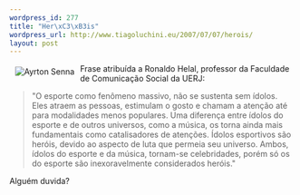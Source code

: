 ```yaml
--- 
wordpress_id: 277
title: "Her\xC3\xB3is"
wordpress_url: http://www.tiagoluchini.eu/2007/07/07/herois/
layout: post
---
```

<a href="http://www.tiagoluchini.eu/wp-content/uploads/2007/07/senna2.jpg" target="_blank" title="Ayrton Senna"><img src="http://www.tiagoluchini.eu/wp-content/uploads/2007/07/senna2.thumbnail.jpg" title="Ayrton Senna" alt="Ayrton Senna" align="left" hspace="10" vspace="5" /></a>Frase atribuída a Ronaldo Helal, professor da Faculdade de Comunicação Social da UERJ:
<blockquote>"O esporte como fenômeno massivo, não se sustenta sem ídolos. Eles atraem as pessoas, estimulam o gosto e chamam a atenção até para modalidades menos populares. Uma diferença entre ídolos do esporte e de outros universos, como a música, os torna ainda mais fundamentais como catalisadores de atenções. Ídolos esportivos são heróis, devido ao aspecto de luta que permeia seu universo. Ambos, ídolos do esporte e da música, tornam-se celebridades, porém só os do esporte são inexoravelmente considerados heróis."</blockquote>
Alguém duvida?
